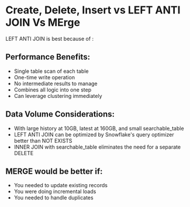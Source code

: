 # Create, Delete, Insert vs LEFT ANTI JOIN Vs MErge

LEFT ANTI JOIN  is best because of :
## Performance Benefits:
* Single table scan of each table
* One-time write operation
* No intermediate results to manage
* Combines all logic into one step
* Can leverage clustering immediately


## Data Volume Considerations:
* With large history at 10GB, latest at 160GB, and small searchable_table
* LEFT ANTI JOIN can be optimized by Snowflake's query optimizer better than NOT EXISTS
* INNER JOIN with searchable_table eliminates the need for a separate DELETE


## MERGE would be better if:
* You needed to update existing records
* You were doing incremental loads
* You needed to handle duplicates
